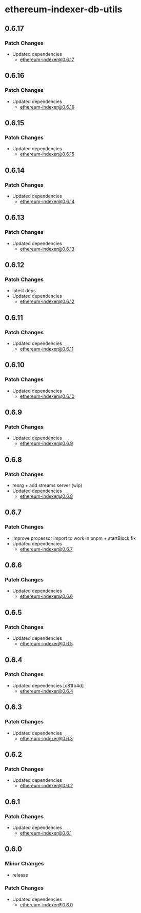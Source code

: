 # ethereum-indexer-db-utils

## 0.6.17

### Patch Changes

- Updated dependencies
  - ethereum-indexer@0.6.17

## 0.6.16

### Patch Changes

- Updated dependencies
  - ethereum-indexer@0.6.16

## 0.6.15

### Patch Changes

- Updated dependencies
  - ethereum-indexer@0.6.15

## 0.6.14

### Patch Changes

- Updated dependencies
  - ethereum-indexer@0.6.14

## 0.6.13

### Patch Changes

- Updated dependencies
  - ethereum-indexer@0.6.13

## 0.6.12

### Patch Changes

- latest deps
- Updated dependencies
  - ethereum-indexer@0.6.12

## 0.6.11

### Patch Changes

- Updated dependencies
  - ethereum-indexer@0.6.11

## 0.6.10

### Patch Changes

- Updated dependencies
  - ethereum-indexer@0.6.10

## 0.6.9

### Patch Changes

- Updated dependencies
  - ethereum-indexer@0.6.9

## 0.6.8

### Patch Changes

- reorg + add streams server (wip)
- Updated dependencies
  - ethereum-indexer@0.6.8

## 0.6.7

### Patch Changes

- improve processor import to work in pnpm + startBlock fix
- Updated dependencies
  - ethereum-indexer@0.6.7

## 0.6.6

### Patch Changes

- Updated dependencies
  - ethereum-indexer@0.6.6

## 0.6.5

### Patch Changes

- Updated dependencies
  - ethereum-indexer@0.6.5

## 0.6.4

### Patch Changes

- Updated dependencies [c81fb4d]
  - ethereum-indexer@0.6.4

## 0.6.3

### Patch Changes

- Updated dependencies
  - ethereum-indexer@0.6.3

## 0.6.2

### Patch Changes

- Updated dependencies
  - ethereum-indexer@0.6.2

## 0.6.1

### Patch Changes

- Updated dependencies
  - ethereum-indexer@0.6.1

## 0.6.0

### Minor Changes

- release

### Patch Changes

- Updated dependencies
  - ethereum-indexer@0.6.0
